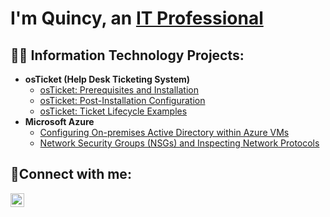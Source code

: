 
<h1> I'm Quincy, an <a href="https://linkedin.com/in/quincy-mungo-488863322">IT Professional</a></h1>

<h2>👨‍💻 Information Technology Projects:</h2>

- <b>osTicket (Help Desk Ticketing System)</b>
  - [osTicket: Prerequisites and Installation](https://github.com/Qmungo247/osTicket---Prerequisites-and-Installation)
  - [osTicket: Post-Installation Configuration](https://github.com/Qmungo247/OsTicket-Post-Install-configuration)
  - [osTicket: Ticket Lifecycle Examples](https://github.com/Qmungo247/Ticket-Lifecycle-Intake-Through-Resolution)
- <b>Microsoft Azure</b>
  - [Configuring On-premises Active Directory within Azure VMs](https://github.com/Qmungo247/Active-Directory-Deployment-in-the-Cloud)
  - [Network Security Groups (NSGs) and Inspecting Network Protocols](https://github.com/Qmungo247/NSGs-and-Inspecting-Network-Protocols)

<h2>🤳Connect with me:</h2>


[<img align="left" alt="Josh | LinkedIn" width="22px" src="https://cdn.jsdelivr.net/npm/simple-icons@v3/icons/linkedin.svg" />][linkedin]


[linkedin]: https://linkedin.com/in/quincy-mungo-488863322
